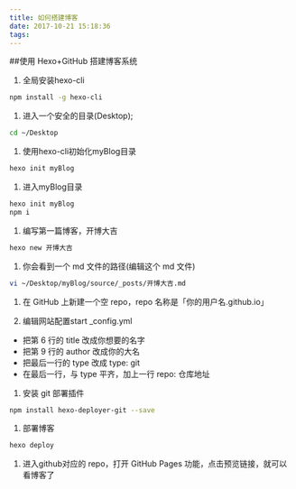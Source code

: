 ```yaml
---
title: 如何搭建博客
date: 2017-10-21 15:18:36
tags:
---
```

##使用 Hexo+GitHub  搭建博客系统

1. 全局安装hexo-cli
```bash
npm install -g hexo-cli
```
1. 进入一个安全的目录(Desktop);
```bash
cd ~/Desktop
```
1. 使用hexo-cli初始化myBlog目录
```bash
hexo init myBlog
```
1. 进入myBlog目录
```bash
hexo init myBlog
npm i
```
1. 编写第一篇博客，开博大吉
```bash
hexo new 开博大吉
```
1. 你会看到一个 md 文件的路径(编辑这个 md 文件)
```bash
vi ~/Desktop/myBlog/source/_posts/开博大吉.md
```
1. 在 GitHub 上新建一个空 repo，repo 名称是「你的用户名.github.io」

1. 编辑网站配置start _config.yml
 * 把第 6 行的 title 改成你想要的名字
 * 把第 9 行的 author 改成你的大名
 * 把最后一行的 type 改成 type: git
 * 在最后一行，与 type 平齐，加上一行 repo: 仓库地址

1. 安装 git 部署插件
```bash
npm install hexo-deployer-git --save
```
1. 部署博客
```bash
hexo deploy
```

1. 进入github对应的 repo，打开 GitHub Pages 功能，点击预览链接，就可以看博客了